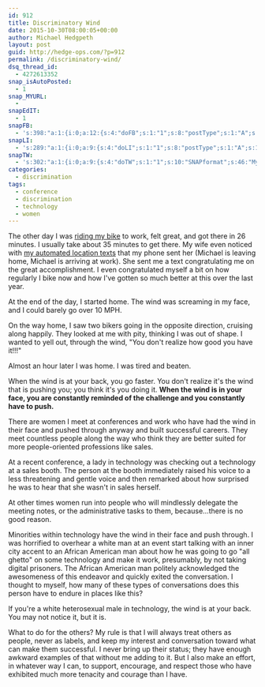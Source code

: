 ```yaml
---
id: 912
title: Discriminatory Wind
date: 2015-10-30T08:00:05+00:00
author: Michael Hedgpeth
layout: post
guid: http://hedge-ops.com/?p=912
permalink: /discriminatory-wind/
dsq_thread_id:
  - 4272613352
snap_isAutoPosted:
  - 1
snap_MYURL:
  - 
snapEdIT:
  - 1
snapFB:
  - 's:398:"a:1:{i:0;a:12:{s:4:"doFB";s:1:"1";s:8:"postType";s:1:"A";s:10:"AttachPost";s:1:"2";s:10:"SNAPformat";s:52:"My thoughts on discrimination in technology - %SURL%";s:9:"isAutoImg";s:1:"A";s:8:"imgToUse";s:0:"";s:9:"isAutoURL";s:1:"A";s:8:"urlToUse";s:0:"";s:11:"isPrePosted";s:1:"1";s:8:"isPosted";s:1:"1";s:4:"pgID";s:35:"10152471133176268_10153060950186268";s:5:"pDate";s:19:"2015-10-30 13:02:33";}}";'
snapLI:
  - 's:289:"a:1:{i:0;a:9:{s:4:"doLI";s:1:"1";s:8:"postType";s:1:"A";s:10:"SNAPformat";s:41:"New post has been published on %SITENAME%";s:11:"SNAPformatT";s:18:"New Post - %TITLE%";s:9:"isAutoImg";s:1:"A";s:8:"imgToUse";s:0:"";s:9:"isAutoURL";s:1:"A";s:8:"urlToUse";s:0:"";s:11:"isPrePosted";s:1:"1";}}";'
snapTW:
  - 's:302:"a:1:{i:0;a:9:{s:4:"doTW";s:1:"1";s:10:"SNAPformat";s:46:"My thoughts on discrimination in tech - %SURL%";s:8:"attchImg";s:1:"1";s:9:"isAutoImg";s:1:"A";s:8:"imgToUse";s:0:"";s:11:"isPrePosted";s:1:"1";s:8:"isPosted";s:1:"1";s:4:"pgID";s:18:"660079357923229697";s:5:"pDate";s:19:"2015-10-30 13:02:37";}}";'
categories:
  - discrimination
tags:
  - conference
  - discrimination
  - technology
  - women
---
```

The other day I was [riding my bike](http://hedge-ops.com/engineering-travel/) to work, felt great, and got there in 26 minutes. I usually take about 35 minutes to get there. My wife even noticed with [my automated location texts](http://hedge-ops.com/sanitize-your-smartphone-with-republic-wireless/) that my phone sent her (Michael is leaving home, Michael is arriving at work). She sent me a text congratulating me on the great accomplishment. I even congratulated myself a bit on how regularly I bike now and how I've gotten so much better at this over the last year.

At the end of the day, I started home. The wind was screaming in my face, and I could barely go over 10 MPH.

On the way home, I saw two bikers going in the opposite direction, cruising along happily. They looked at me with pity, thinking I was out of shape. I wanted to yell out, through the wind, "You don't realize how good you have it!!!"<!--more-->

Almost an hour later I was home. I was tired and beaten.

When the wind is at your back, you go faster. You don't realize it's the wind that is pushing you; you think it's you doing it. **When the wind is in your face, you are constantly reminded of the challenge and you constantly have to push.**

There are women I meet at conferences and work who have had the wind in their face and pushed through anyway and built successful careers. They meet countless people along the way who think they are better suited for more people-oriented professions like sales.

At a recent conference, a lady in technology was checking out a technology at a sales booth. The person at the booth immediately raised his voice to a less threatening and gentle voice and then remarked about how surprised he was to hear that she wasn't in sales herself.

At other times women run into people who will mindlessly delegate the meeting notes, or the administrative tasks to them, because&#8230;there is no good reason.

Minorities within technology have the wind in their face and push through. I was horrified to overhear a white man at an event start talking with an inner city accent to an African American man about how he was going to go "all ghetto" on some technology and make it work, presumably, by not taking digital prisoners. The African American man politely acknowledged the awesomeness of this endeavor and quickly exited the conversation. I thought to myself, how many of these types of conversations does this person have to endure in places like this?

If you're a white heterosexual male in technology, the wind is at your back. You may not notice it, but it is.

What to do for the others? My rule is that I will always treat others as people, never as labels, and keep my interest and conversation toward what can make them successful. I never bring up their status; they have enough awkward examples of that without me adding to it. But I also make an effort, in whatever way I can, to support, encourage, and respect those who have exhibited much more tenacity and courage than I have.